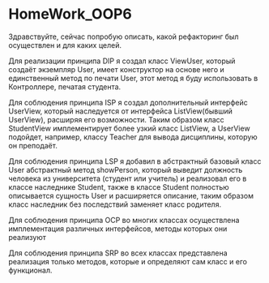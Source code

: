 # HomeWork_OOP6
Здравствуйте, сейчас попробую описать, какой рефакторинг был осуществлен и для каких целей.

Для реализации принципа DIP я создал класс ViewUser, который создаёт экземпляр User, имеет конструктор на основе него и единственный метод по печати User,
этот метод я буду использовать в Контроллере, печатая студента.

Для соблюдения принципа ISP я создал дополнительный интерфейс UserView, который наследуется от интерфейса ListView(бывший UserView),
расширяя его возможности. Таким образом класс StudentView имплементирует более узкий класс ListView, а UserView подойдет, например, 
классу Teacher для вывода дисциплины, которую он преподаёт.

Для соблюдения принципа LSP я добавил в абстрактный базовый класс User абстрактный метод showPerson, который выведит должность человека
из университета (студент или учитель) и реализовал его в классе наследнике Student, также в классе Student полностью описывается сущность User
и расширяется описание, таким образом класс наследник без последствий заменяет класс родителя.

Для соблюдения принципа OCP во многих классах осуществлена имплементация различных интерфейсов, методы которых они реализуют

Для соблюдения принципа SRP во всех классах представлена реализация только методов, которые и определяют сам класс и его функционал.

